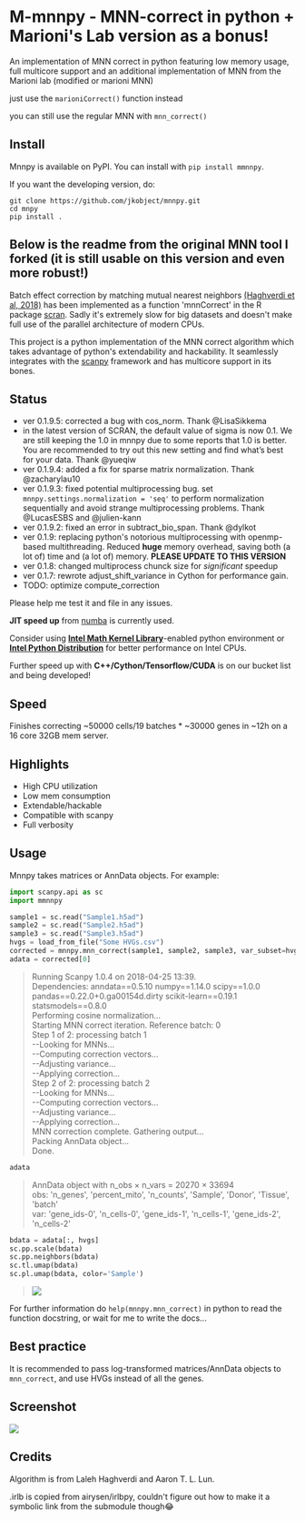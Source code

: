 # M-mnnpy - MNN-correct in python + Marioni's Lab version as a bonus!

An implementation of MNN correct in python featuring low memory usage, full multicore support and an additional implementation of MNN from the Marioni lab (modified or marioni MNN)

just use the `marioniCorrect()` function instead

you can still use the regular MNN with `mnn_correct()`

## Install

Mnnpy is available on PyPI. You can install with `pip install mmnnpy`.

If you want the developing version, do:
```
git clone https://github.com/jkobject/mnnpy.git
cd mnpy
pip install .
```

## Below is the readme from the original MNN tool I forked (it is still usable on this version and even more robust!)

Batch effect correction by matching mutual nearest neighbors [(Haghverdi et al, 2018)](https://www.nature.com/articles/nbt.4091) has been implemented as a function 'mnnCorrect' in the R package [scran](https://bioconductor.org/packages/release/bioc/html/scran.html). Sadly it's extremely slow for big datasets and doesn't make full use of the parallel architecture of modern CPUs.

This project is a python implementation of the MNN correct algorithm which takes advantage of python's extendability and hackability. It seamlessly integrates with the [scanpy](https://github.com/theislab/scanpy) framework and has multicore support in its bones. 

## Status
- ver 0.1.9.5: corrected a bug with cos_norm. Thank @LisaSikkema
- in the latest version of SCRAN, the default value of sigma is now 0.1. We are still keeping the 1.0 in mnnpy due to some reports that 1.0 is better. You are recommended to try out this new setting and find what’s best for your data. Thank @yueqiw
- ver 0.1.9.4: added a fix for sparse matrix normalization. Thank @zacharylau10
- ver 0.1.9.3: fixed potential multiprocessing bug. set `mnnpy.settings.normalization = 'seq'` to perform normalization sequentially and avoid strange multiprocessing problems. Thank @LucasESBS and @julien-kann
- ver 0.1.9.2: fixed an error in subtract_bio_span. Thank @dylkot
- ver 0.1.9: replacing python's notorious multiprocessing with openmp-based multithreading. Reduced **huge** memory overhead, saving both (a lot of) time and (a lot of) memory. **PLEASE UPDATE TO THIS VERSION** 
- ver 0.1.8: changed multiprocess chunck size for *significant* speedup
- ver 0.1.7: rewrote adjust_shift_variance in Cython for performance gain. 
- TODO: optimize compute_correction

Please help me test it and file in any issues.

**JIT speed up** from [numba](http://numba.pydata.org) is currently used. 

Consider using [**Intel Math Kernel Library**](https://software.intel.com/en-us/mkl)-enabled python environment or [**Intel Python Distribution**](https://software.intel.com/en-us/distribution-for-python) for better performance on Intel CPUs.

Further speed up with **C++/Cython/Tensorflow/CUDA** is on our bucket list and being developed!

## Speed

Finishes correcting ~50000 cells/19 batches * ~30000 genes in ~12h on a 16 core 32GB mem server.

## Highlights

- High CPU utilization
- Low mem consumption
- Extendable/hackable
- Compatible with scanpy
- Full verbosity

## Usage

Mnnpy takes matrices or AnnData objects. For example:
```python
import scanpy.api as sc
import mmnnpy

sample1 = sc.read("Sample1.h5ad")
sample2 = sc.read("Sample2.h5ad")
sample3 = sc.read("Sample3.h5ad")
hvgs = load_from_file("Some HVGs.csv")
corrected = mnnpy.mnn_correct(sample1, sample2, sample3, var_subset=hvgs, batch_categories = ["N0123X", "N0124X", "T0124X"])
adata = corrected[0]
```
> Running Scanpy 1.0.4 on 2018-04-25 13:39.  
Dependencies: anndata==0.5.10 numpy==1.14.0 scipy==1.0.0 pandas==0.22.0+0.ga00154d.dirty scikit-learn==0.19.1 statsmodels==0.8.0  
Performing cosine normalization...  
Starting MNN correct iteration. Reference batch: 0  
Step 1 of 2: processing batch 1  
--Looking for MNNs...  
--Computing correction vectors...  
--Adjusting variance...  
--Applying correction...  
Step 2 of 2: processing batch 2  
--Looking for MNNs...  
--Computing correction vectors...  
--Adjusting variance...  
--Applying correction...  
MNN correction complete. Gathering output...   
Packing AnnData object...  
Done.  
```python
adata
```
> AnnData object with n_obs × n_vars = 20270 × 33694  
    obs: 'n_genes', 'percent_mito', 'n_counts', 'Sample', 'Donor', 'Tissue', 'batch'  
    var: 'gene_ids-0', 'n_cells-0', 'gene_ids-1', 'n_cells-1', 'gene_ids-2', 'n_cells-2'  
```python
bdata = adata[:, hvgs]
sc.pp.scale(bdata)
sc.pp.neighbors(bdata)
sc.tl.umap(bdata)
sc.pl.umap(bdata, color='Sample')
```
> ![](./docs/example.png)

For further information do `help(mnnpy.mnn_correct)` in python to read the function docstring, or wait for me to write the docs...

## Best practice

It is recommended to pass log-transformed matrices/AnnData objects to `mnn_correct`, and use HVGs instead of all the genes.

## Screenshot

![](./docs/screen.png)

## Credits

Algorithm is from Laleh Haghverdi and Aaron T. L. Lun.

.irlb is copied from airysen/irlbpy, couldn't figure out how to make it a symbolic link from the submodule though😂
